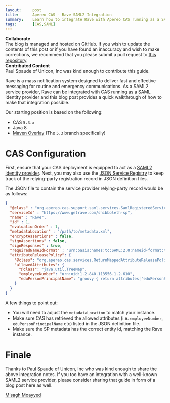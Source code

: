 ```yaml
---
layout:     post
title:      Apereo CAS - Rave SAML2 Integration
summary:    Learn how to integrate Rave with Apereo CAS running as a SAML2 identity provider.
tags:       [CAS,SAML]
---
```


<div class="alert alert-success">
  <strong>Collaborate</strong><br/>The blog is managed and hosted on GitHub. If you wish to update the contents of this post or if you have found an inaccuracy and wish to make corrections, we recommend that you please submit a pull request to <a href="https://github.com/apereo/apereo.github.io">this repository</a>.
</div>

<div class="alert alert-info">
  <strong>Contributed Content</strong><br/>Paul Spaude of Unicon, Inc was kind enough to contribute this guide.
</div>

Rave is a mass notification system designed to deliver fast and effective messaging for routine and emergency communications. As a SAML2 service provider, Rave can be integrated with CAS running as a SAML identity provider and this blog post provides a quick walkthrough of how to make that integration possible.

Our starting position is based on the following:

- CAS `5.3.x`
- Java 8
- [Maven Overlay](https://github.com/apereo/cas-overlay-template) (The `5.3` branch specifically)

# CAS Configuration

First, ensure that your CAS deployment is equipped to act as a [SAML2 identity provider](https://apereo.github.io/cas/5.3.x/installation/Configuring-SAML2-Authentication.html). Next, you may also use the [JSON Service Registry](https://apereo.github.io/cas/5.3.x/installation/JSON-Service-Management.html) to keep track of the relying-party registration record in JSON definition files.

The JSON file to contain the service provider relying-party record would be as follows:

```json
{
  "@class" : "org.apereo.cas.support.saml.services.SamlRegisteredService",
  "serviceId" : "https://www.getrave.com/shibboleth-sp",
  "name" : "Rave",
  "id" : 1,
  "evaluationOrder" : 1,
  "metadataLocation" : "/path/to/metadata.xml",
  "encryptAssertions" : false,
  "signAssertions" : false,
  "signResponses" : true,
  "requiredNameIdFormat" : "urn:oasis:names:tc:SAML:2.0:nameid-format:transient",
  "attributeReleasePolicy": {
    "@class": "org.apereo.cas.services.ReturnMappedAttributeReleasePolicy",
    "allowedAttributes": {
      "@class": "java.util.TreeMap",
      "employeeNumber": "urn:oid:1.2.840.113556.1.2.610",
      "eduPersonPrincipalName": "groovy { return attributes['eduPersonPrincipalName'].get(0) + '@example.org' }"
    }
  }
}
```

A few things to point out:

- You will need to adjust the `metadataLocation` to match your instance.
- Make sure CAS has retrieved the allowed attributes (i.e. `employeeNumber`, `eduPersonPrincipalName` etc) listed in the JSON definition file.
- Make sure the SP metadata has the correct entity id, matching the Rave instance.

# Finale

Thanks to Paul Spaude of Unicon, Inc who was kind enough to share the above integration notes. If you too have an integration with a well-known SAML2 service provider, please consider sharing that guide in form of a blog post here as well.

[Misagh Moayyed](https://twitter.com/misagh84)